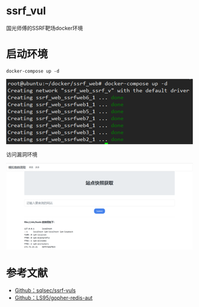 # ssrf_vul
国光师傅的SSRF靶场docker环境

# 启动环境

```
docker-compose up -d
```

![image-20210621151143989](图片/image-20210621151143989.png)

访问漏洞环境

![image-20210621151258879](图片/image-20210621151258879.png)

# 参考文献

- [Github：sqlsec/ssrf-vuls](https://github.com/sqlsec/ssrf-vuls)
- [Github：LS95/gopher-redis-aut](https://github.com/LS95/gopher-redis-auth)

